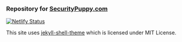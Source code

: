 ### Repository for [SecurityPuppy.com](https://securitypuppy.com)
[![Netlify Status](https://api.netlify.com/api/v1/badges/b4ed1aec-564b-4502-872b-65e943c3112a/deploy-status)](https://www.netlify.com)

This site uses [jekyll-shell-theme](https://github.com/tareqdandachi/jekyll-shell-theme) which is licensed under MIT License.